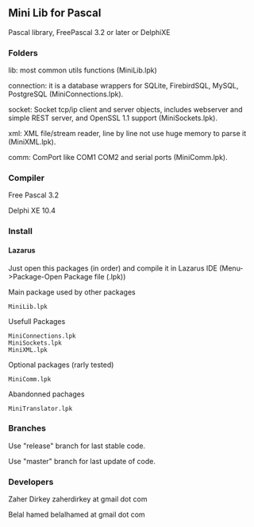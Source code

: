 ## Mini Lib for Pascal ##

Pascal library, FreePascal 3.2 or later or DelphiXE

### Folders ###

lib: most common utils functions (MiniLib.lpk)

connection: it is a database wrappers for SQLite, FirebirdSQL, MySQL, PostgreSQL (MiniConnections.lpk).

socket: Socket tcp/ip client and server objects, includes webserver and simple REST server, and OpenSSL 1.1 support (MiniSockets.lpk).

xml: XML file/stream reader, line by line not use huge memory to parse it (MiniXML.lpk).

comm: ComPort like COM1 COM2 and serial ports (MiniComm.lpk).

### Compiler ###

Free Pascal 3.2

Delphi XE 10.4 

### Install ###

#### Lazarus ####

Just open this packages (in order) and compile it in Lazarus IDE (Menu->Package-Open Package file (.lpk))

Main package used by other packages

    MiniLib.lpk

Usefull Packages

    MiniConnections.lpk
    MiniSockets.lpk
    MiniXML.lpk

Optional packages (rarly tested)

    MiniComm.lpk

Abandonned pachages

    MiniTranslator.lpk

### Branches ###

Use "release" branch for last stable code.

Use "master" branch for last update of code.

### Developers ###

Zaher Dirkey zaherdirkey at gmail dot com

Belal hamed belalhamed at gmail dot com
